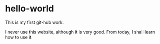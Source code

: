 # hello-world
This is my first git-hub work.

I never use this website, although it is very good. From today, I shall learn how to use it.
